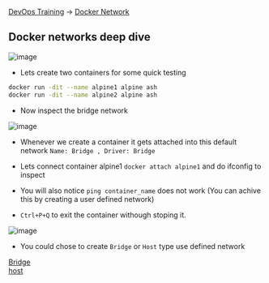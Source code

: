 [DevOps Training](../index.md) -> [Docker Network](.)
## Docker networks deep dive


![image](https://user-images.githubusercontent.com/13016162/62511492-9ee18980-b831-11e9-97ed-4792d4df158f.png)

* Lets create two containers for some quick testing

```bash
docker run -dit --name alpine1 alpine ash
docker run -dit --name alpine2 alpine ash
```

* Now inspect the bridge network

![image](https://user-images.githubusercontent.com/13016162/72863360-5aba4680-3cf6-11ea-9388-dab79ce83960.png)

* Whenever we create a container it gets attached into this default network `Name: Bridge , Driver: Bridge`

* Lets connect container alpine1 `docker attach alpine1` and do ifconfig to inspect
* You will also notice `ping container_name` does not work (You can achive this by creating a user defined network)
* `Ctrl+P+Q` to exit the container withough stoping it.

![image](https://user-images.githubusercontent.com/13016162/72863745-c18c2f80-3cf7-11ea-990f-7ce7ff8a6d51.png)

* You could chose to create `Bridge` or `Host` type use defined network

[Bridge](nw-bridge.md)  
[host](nw-host.md)
